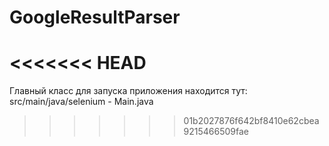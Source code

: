 # GoogleResultParser

<<<<<<< HEAD
=======
Главный класс для запуска приложения находится тут:
src/main/java/selenium - Main.java



>>>>>>> 01b2027876f642bf8410e62cbea9215466509fae
